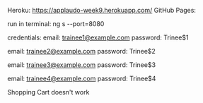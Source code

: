 Heroku: https://applaudo-week9.herokuapp.com/
GitHub Pages:

run in terminal: ng s --port=8080

credentials:
email: trainee1@example.com
password: Trinee\$1

email: trainee2@example.com
password: Trinee\$2

email: trainee3@example.com
password: Trinee\$3

email: trainee4@example.com
password: Trinee\$4

Shopping Cart doesn't work
